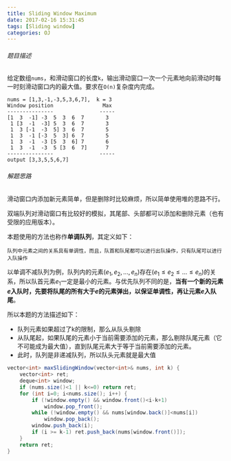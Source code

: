 ```yaml
---
title: Sliding Window Maximum
date: 2017-02-16 15:31:45
tags: [Sliding window]
categories: OJ
---
```


###### 题目描述
给定数组`nums`，和滑动窗口的长度`k`，输出滑动窗口一次一个元素地向前滑动时每一时刻滑动窗口内的最大值。要求在`O(n)`复杂度内完成。

    nums = [1,3,-1,-3,5,3,6,7],  k = 3
    Window position                Max
    ---------------               -----
    [1  3  -1] -3  5  3  6  7       3
     1 [3  -1  -3] 5  3  6  7       3
     1  3 [-1  -3  5] 3  6  7       5
     1  3  -1 [-3  5  3] 6  7       5
     1  3  -1  -3 [5  3  6] 7       6
     1  3  -1  -3  5 [3  6  7]      7
    ---------------               -----
    output [3,3,5,5,6,7]

###### 解题思路
滑动窗口内添加新元素简单，但是删除时比较麻烦，所以简单使用堆的思路不行。

双端队列对滑动窗口有比较好的模拟，其尾部、头部都可以添加和删除元素（也有受限的应用版本）。

本题使用的方法也称作**单调队列**，其定义如下：

    队列中元素之间的关系具有单调性，而且，队首和队尾都可以进行出队操作，只有队尾可以进行入队操作

以单调不减队列为例，队列内的元素$(e_1,e_2,...,e_n)$存在$(e_1\le e_2\le...\le e_n)$的关系，所以队首元素$e_1$一定是最小的元素。与优先队列不同的是，**当有一个新的元素$e$入队时，先要将队尾的所有大于$e$的元素弹出，以保证单调性，再让元素$e$入队尾**。

所以本题的方法描述如下：
- 队列元素如果超过了k的限制，那么从队头剔除
- 从队尾起，如果队尾的元素小于当前需要添加的元素，那么剔除队尾元素（它不可能成为最大值），直到队尾元素大于等于当前需要添加的元素。
- 此时，队列是非递减队列，所以队头元素就是最大值

```java
vector<int> maxSlidingWindow(vector<int>& nums, int k) {
    vector<int> ret;
    deque<int> window;
    if (nums.size()<1 || k<=0) return ret;
    for (int i=0; i<nums.size(); i++) {
        if (!window.empty() && window.front()<i-k+1)
            window.pop_front();
        while (!window.empty() && nums[window.back()]<nums[i])
            window.pop_back();
        window.push_back(i);
        if (i >= k-1) ret.push_back(nums[window.front()]);
    }
    return ret;
}
```

